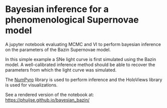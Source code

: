 # Bayesian inference for a phenomenological Supernovae model 

A jupyter notebook evaluating MCMC and VI to perform bayesian inference on the parameters of the Bazin Supernovae model. 

In this simple example a SNe light curve is first simulated using the Bazin model. A well-calibrated inference method should be able to recover the parameters from which the light curve was simulated.

The [NumPyro](https://num.pyro.ai/en/stable/index.html) library is used to perform inference and the HoloViews library is used for visualizations.

See a rendered version of the notebook at: https://phuijse.github.io/bayesian_bazin/

